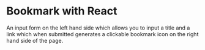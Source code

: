 # Bookmark with React

An input form on the left hand side which allows you to input a title and a link which when submitted generates a clickable bookmark icon on the right hand side of the page.
